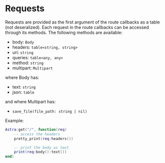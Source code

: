 # Requests

Requests are provided as the first argument of the route callbacks as a table (not deseralized). Each request in the route callbacks can be accessed through its methods. The following methods are available:

- body: `Body`
- headers: `table<string, string>`
- uri: `string`
- queries: `table<any, any>`
- method: `string`
- multipart: `Multipart`

where Body has:

- text: `string`
- json: `table`

and where Multipart has:

- `save_file(file_path: string | nil)`

Example:

```lua
Astra:get("/", function(req)
    -- access the headers
    pretty_print(req:headers())

    -- print the body as text
    print(req:body():text())
end)
```
